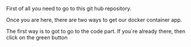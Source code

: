 First of all you need to go to this git hub repository.

Once you are here, there are two ways to get our docker container app.

The first way is to got to go to the code part. If you`re already there, then click on the green button 

